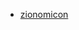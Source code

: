 * [zionomicon](https://url6652.creators.gumroad.com/ls/click?upn=56j1UXPh1eye3mggAaGeSsNXPghfAjL-2BtkPh8MCXHgo4IFs7VHs4PG-2BSTDK4jHmohlgC38hbkrKImJvc1CFxAJsVKEPtsO5sUgpI8WzBons-3DF7Nv_o6p8CknHt7sP0NPHOMNDuaZJIbC1ehUsPm-2BSzS4qp-2Fhv6G65jWdio8avxg5jotJNajBSGbeO5J78VVCV6jX6hdoO4fNwy2t-2BhpSbdSNjHyg65yYuXqcnomOH5C3De0k-2BpBt4axDfVM5sXwJIfOJCbpHvqN9iSht6AqJr-2BhUOFZkIrQ2kk-2B-2BT77hEo8ikyvmuN809vDvZ2z0jQ5hGJQBJJMajCL96Kls9i0vZdAPeBB3tyPpabz2fEgzE0NojLynZz50dAKsGvgv6lRguYqz86HQRsrQ8SFJU4nvgM2sAIq7qW2LYC6i-2FloEBgYQyYYIQPU4CSKdwGOmiW9ZOfO2FbX-2FOotC6raM5NjO1YGsJd82DyKkUQS6OqGwcwkwybl3jd4ek59eACvDh2ASczXJ56wQjCm5AMNgiDPGeQJ-2F4xugXC7vZE1dA01RMKd7MqNUpawLbSRQCVxmpK0pvyu9hU43Yl0EUcG4tix-2BDKnJCw4prOXYnpFGJE4HseIv-2BRGCG3gYunAfitaIihvAYxan4qA-3D-3D)
